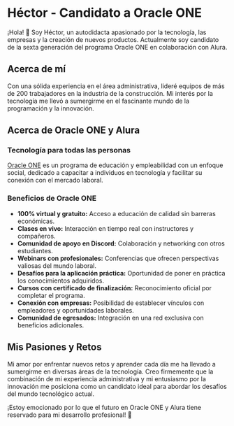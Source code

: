 # Héctor - Candidato a Oracle ONE

¡Hola! 👋 Soy Héctor, un autodidacta apasionado por la tecnología, las empresas y la creación de nuevos productos. Actualmente soy candidato de la sexta generación del programa Oracle ONE en colaboración con Alura.

## Acerca de mí

Con una sólida experiencia en el área administrativa, lideré equipos de más de 200 trabajadores en la industria de la construcción. Mi interés por la tecnología me llevó a sumergirme en el fascinante mundo de la programación y la innovación.

## Acerca de Oracle ONE y Alura

### Tecnología para todas las personas

[Oracle ONE](https://www.oracle.com/mx/corporate/citizenship/oracle-one/) es un programa de educación y empleabilidad con un enfoque social, dedicado a capacitar a individuos en tecnología y facilitar su conexión con el mercado laboral.


### Beneficios de Oracle ONE

- **100% virtual y gratuito:** Acceso a educación de calidad sin barreras económicas.
- **Clases en vivo:** Interacción en tiempo real con instructores y compañeros.
- **Comunidad de apoyo en Discord:** Colaboración y networking con otros estudiantes.
- **Webinars con profesionales:** Conferencias que ofrecen perspectivas valiosas del mundo laboral.
- **Desafíos para la aplicación práctica:** Oportunidad de poner en práctica los conocimientos adquiridos.
- **Cursos con certificado de finalización:** Reconocimiento oficial por completar el programa.
- **Conexión con empresas:** Posibilidad de establecer vínculos con empleadores y oportunidades laborales.
- **Comunidad de egresados:** Integración en una red exclusiva con beneficios adicionales.

## Mis Pasiones y Retos

Mi amor por enfrentar nuevos retos y aprender cada día me ha llevado a sumergirme en diversas áreas de la tecnología. Creo firmemente que la combinación de mi experiencia administrativa y mi entusiasmo por la innovación me posiciona como un candidato ideal para abordar los desafíos del mundo tecnológico actual.

¡Estoy emocionado por lo que el futuro en Oracle ONE y Alura tiene reservado para mi desarrollo profesional! 🚀
